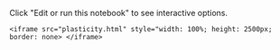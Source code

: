 Click "Edit or run this notebook" to see interactive options.

```@raw html
<iframe src="plasticity.html" style="width: 100%; height: 2500px; border: none> </iframe> 
```
